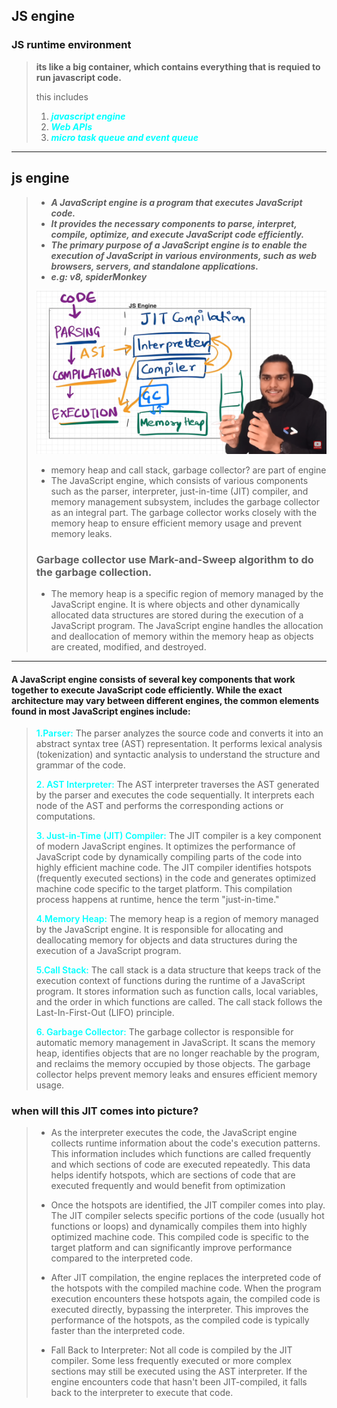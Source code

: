 ## JS engine

### JS runtime environment

> **its like a big container, which contains everything that is requied to run javascript code.**
>
> this includes
>
> 1. <span style="color:aqua;">**_javascript engine_**</span>
> 2. <span style="color:aqua;">**_Web APIs_**</span>
> 3. <span style="color:aqua;">**_micro task queue and event queue_**</span>

---

## js engine

> - _**A JavaScript engine is a program that executes JavaScript code.**_
> - _**It provides the necessary components to parse, interpret, compile, optimize, and execute JavaScript code efficiently.**_
> - _**The primary purpose of a JavaScript engine is to enable the execution of JavaScript in various environments, such as web browsers, servers, and standalone applications.**_
> - _**e.g: v8, spiderMonkey**_
>
> ![engine](./ss/engine.png)
>
> - memory heap and call stack, garbage collector? are part of engine
> - The JavaScript engine, which consists of various components such as the parser, interpreter, just-in-time (JIT) compiler, and memory management subsystem, includes the garbage collector as an integral part. The garbage collector works closely with the memory heap to ensure efficient memory usage and prevent memory leaks.
>
> ### Garbage collector use Mark-and-Sweep algorithm to do the garbage collection.
>
> - The memory heap is a specific region of memory managed by the JavaScript engine. It is where objects and other dynamically allocated data structures are stored during the execution of a JavaScript program. The JavaScript engine handles the allocation and deallocation of memory within the memory heap as objects are created, modified, and destroyed.

---

#### A JavaScript engine consists of several key components that work together to execute JavaScript code efficiently. While the exact architecture may vary between different engines, the common elements found in most JavaScript engines include:

> <span style="color:aqua;font-weight:600"> 1.Parser:</span> The parser analyzes the source code and converts it into an abstract syntax tree (AST) representation. It performs lexical analysis (tokenization) and syntactic analysis to understand the structure and grammar of the code.
>
> <span style="color:aqua;font-weight:600"> 2. AST Interpreter:</span> The AST interpreter traverses the AST generated by the parser and executes the code sequentially. It interprets each node of the AST and performs the corresponding actions or computations.
>
> <span style="color:aqua;font-weight:600">3. Just-in-Time (JIT) Compiler:</span> The JIT compiler is a key component of modern JavaScript engines. It optimizes the performance of JavaScript code by dynamically compiling parts of the code into highly efficient machine code. The JIT compiler identifies hotspots (frequently executed sections) in the code and generates optimized machine code specific to the target platform. This compilation process happens at runtime, hence the term "just-in-time."
>
> <span style="color:aqua;font-weight:600"> 4.Memory Heap:</span> The memory heap is a region of memory managed by the JavaScript engine. It is responsible for allocating and deallocating memory for objects and data structures during the execution of a JavaScript program.
>
> <span style="color:aqua;font-weight:600">5.Call Stack:</span> The call stack is a data structure that keeps track of the execution context of functions during the runtime of a JavaScript program. It stores information such as function calls, local variables, and the order in which functions are called. The call stack follows the Last-In-First-Out (LIFO) principle.
>
> <span style="color:aqua;font-weight:600">6. Garbage Collector:</span> The garbage collector is responsible for automatic memory management in JavaScript. It scans the memory heap, identifies objects that are no longer reachable by the program, and reclaims the memory occupied by those objects. The garbage collector helps prevent memory leaks and ensures efficient memory usage.

### when will this JIT comes into picture?

> - As the interpreter executes the code, the JavaScript engine collects runtime information about the code's execution patterns. This information includes which functions are called frequently and which sections of code are executed repeatedly. This data helps identify hotspots, which are sections of code that are executed frequently and would benefit from optimization
>
> - Once the hotspots are identified, the JIT compiler comes into play. The JIT compiler selects specific portions of the code (usually hot functions or loops) and dynamically compiles them into highly optimized machine code. This compiled code is specific to the target platform and can significantly improve performance compared to the interpreted code.
>
> - After JIT compilation, the engine replaces the interpreted code of the hotspots with the compiled machine code. When the program execution encounters these hotspots again, the compiled code is executed directly, bypassing the interpreter. This improves the performance of the hotspots, as the compiled code is typically faster than the interpreted code.
>
> - Fall Back to Interpreter: Not all code is compiled by the JIT compiler. Some less frequently executed or more complex sections may still be executed using the AST interpreter. If the engine encounters code that hasn't been JIT-compiled, it falls back to the interpreter to execute that code.

